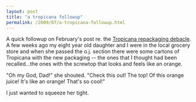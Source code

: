 ```yaml
---
layout: post
title: "a tropicana followup"
permalink: /2009/07/a-tropicana-followup.html
---
```


<p>A quick followup on February's post re. the <a href="http://www.sippey.com/2009/02/peter-arnell-on-tropicana.html">Tropicana repackaging debacle</a>.  A few weeks ago my eight year old daughter and I were in the local grocery store and when she passed the o.j. section there were some cartons of Tropicana with the new packaging -- the ones that I thought had been recalled...the ones with the screwtop that looks and feels like an orange.</p>

<p>"Oh my God, Dad!" she shouted.  "Check this out!  The top!  Of this orange juice!  It's like an orange!  That's so cool!"</p>

<p>I just wanted to squeeze her tight.</p>




